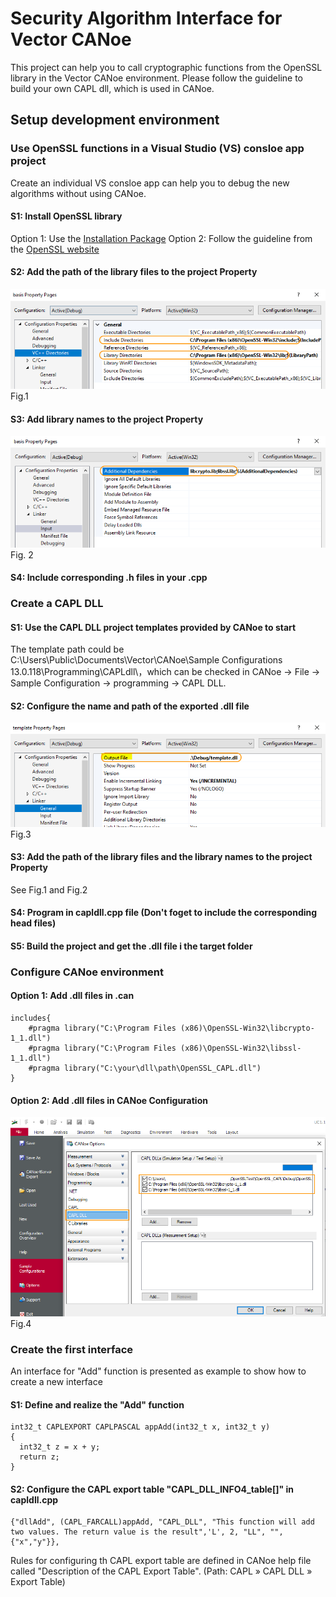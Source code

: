 # Security Algorithm Interface for Vector CANoe

This project can help you to call cryptographic functions from the OpenSSL library in the Vector CANoe environment. Please follow the guideline to build your own CAPL dll, which is used in CANoe.

## Setup development environment

### Use OpenSSL functions in a Visual Studio (VS) consloe app project

Create an individual VS consloe app can help you to debug the new algorithms without using CANoe.

#### S1: Install OpenSSL library
Option 1: Use the [Installation Package](http://slproweb.com/products/Win32OpenSSL.html)
Option 2: Follow the guideline from the [OpenSSL website](https://www.openssl.org/source/)

#### S2: Add the path of the library files to the project Property
![](https://github.com/yujinghua/SecAlgInCANoe/blob/main/image/Setup_1.png) <br>
Fig.1

#### S3: Add library names to the project Property
![](https://github.com/yujinghua/SecAlgInCANoe/blob/main/image/Setup_2.png) <br>
Fig. 2

#### S4: Include corresponding .h files in your .cpp

### Create a CAPL DLL

#### S1: Use the CAPL DLL project templates provided by CANoe to start
The template path could be C:\Users\Public\Documents\Vector\CANoe\Sample Configurations 13.0.118\Programming\CAPLdll\，which can be checked in CANoe -> File -> Sample Configuration -> programming -> CAPL DLL.

#### S2: Configure the name and path of the exported .dll file
![](https://github.com/yujinghua/SecAlgInCANoe/blob/main/image/Setup_3.png) <br>
Fig.3

#### S3: Add the path of the library files and the library names to the project Property 
See Fig.1 and Fig.2

#### S4: Program in capldll.cpp file (Don't foget to include the corresponding head files)

#### S5: Build the project and get the .dll file i the target folder

### Configure CANoe environment

#### Option 1: Add .dll files in .can 

```
includes{
    #pragma library("C:\Program Files (x86)\OpenSSL-Win32\libcrypto-1_1.dll")
    #pragma library("C:\Program Files (x86)\OpenSSL-Win32\libssl-1_1.dll")
    #pragma library("C:\your\dll\path\OpenSSL_CAPL.dll")
}
```
#### Option 2: Add .dll files in CANoe Configuration
![](https://github.com/yujinghua/SecAlgInCANoe/blob/main/image/Setup_4.png) <br>
Fig.4

### Create the first interface
An interface for "Add" function is presented as example to show how to create a new interface

#### S1: Define and realize the "Add" function
```
int32_t CAPLEXPORT CAPLPASCAL appAdd(int32_t x, int32_t y)
{
  int32_t z = x + y;
  return z;
}
```
#### S2: Configure the CAPL export table "CAPL_DLL_INFO4_table[]" in capldll.cpp
```
{"dllAdd", (CAPL_FARCALL)appAdd, "CAPL_DLL", "This function will add two values. The return value is the result",'L', 2, "LL", "", {"x","y"}},
```
Rules for configuring th CAPL export table are defined in CANoe help file called "Description of the CAPL Export Table". (Path: CAPL » CAPL DLL » Export Table)

